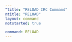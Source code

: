 ```yaml
---
^title: "RELOAD IRC Command"
ntitle: "RELOAD"
layout: command
notstarted: true

command: RELOAD
---
```

